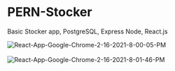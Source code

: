 # PERN-Stocker
Basic Stocker app, PostgreSQL, Express Node, React.js

<img src="https://i.postimg.cc/tRVnZsYT/React-App-Google-Chrome-2-16-2021-8-00-05-PM.png" alt="React-App-Google-Chrome-2-16-2021-8-00-05-PM"/><br/><br/>
<img src="https://i.postimg.cc/dtPk8Jy9/React-App-Google-Chrome-2-16-2021-8-01-46-PM.png" alt="React-App-Google-Chrome-2-16-2021-8-01-46-PM"/><br/><br/>

